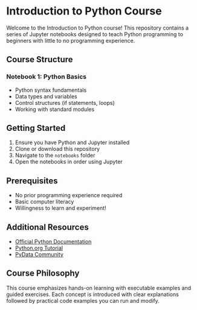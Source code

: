 # Introduction to Python Course

Welcome to the Introduction to Python course! This repository contains a series of Jupyter notebooks designed to teach Python programming to beginners with little to no programming experience.

## Course Structure

### Notebook 1: Python Basics
- Python syntax fundamentals
- Data types and variables
- Control structures (if statements, loops)
- Working with standard modules

## Getting Started

1. Ensure you have Python and Jupyter installed
2. Clone or download this repository
3. Navigate to the `notebooks` folder
4. Open the notebooks in order using Jupyter

## Prerequisites

- No prior programming experience required
- Basic computer literacy
- Willingness to learn and experiment!

## Additional Resources

- [Official Python Documentation](https://docs.python.org/)
- [Python.org Tutorial](https://docs.python.org/3/tutorial/)
- [PyData Community](https://pydata.org/)

## Course Philosophy

This course emphasizes hands-on learning with executable examples and guided exercises. Each concept is introduced with clear explanations followed by practical code examples you can run and modify.